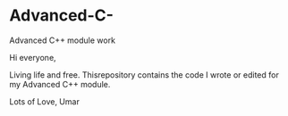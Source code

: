 # Advanced-C-
Advanced C++ module work

Hi everyone,

Living life and free. Thisrepository contains the code I wrote or edited for my Advanced C++ module.

Lots of Love,
Umar

